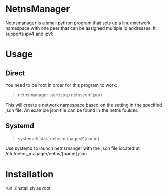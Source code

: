 NetnsManager
============

Netnsmanager is a small python program that sets up a linux network namespace with one peer that can be assigned multiple ip addresses. It supports ipv4 and ipv6.

# Usage

## Direct 

You need to be root in order for this program to work:

> netnsmanager start/stop netnsconf.json 

This will create a network namespace based on the setting in the specified json file. An example json file can be found in the netns foulder. 

## Systemd

> systemctl start netnsmanager@[name]

Use systemd to launch netnsmanger with the json file located at /etc/netns_manager/netns/[name].json

# Installation

run ./install.sh as root

